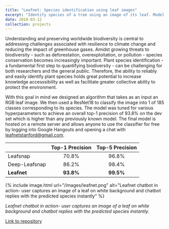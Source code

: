 ```yaml
---
title: "Leafnet: Species identification using leaf images"
excerpt: "Identify species of a tree using an image of its leaf. Model powered by deep learning and hosted as a chatbot. <br/><img src='/images/leafnet.png'>"
date: 2018-03-12
collection: projects
---
```


Understanding and preserving worldwide biodiversity is central to addressing challenges associated with resilience to climate change and reducing the impact of greenhouse gases. Amidst growing threats to biodiversity - such as deforestation, overexploitation, or pollution - species conservation becomes increasingly important. Plant species identification - a fundamental first step to quantifying biodiversity - can be challenging for both researchers and the general public. Therefore, the ability to reliably and easily identify plant species holds great potential to increase knowledge accesssibility as well as facilitate greater collective ability to protect the environment. 

With this goal in mind we designed an algorithm that takes as an input an RGB leaf image. We then used a ResNet18 to classify the image into 1 of 185 classes corresponding to its species. The model was tuned for various hyperparameters to achieve an overall top-1 precision of 93.8% on the dev set which is higher than any previously known model. The final model is hosted on a remote server and allows anyone to use the classifier for free by logging into Google Hangouts and opening a chat with leafnetstanford@gmail.com.

|               | Top-1 Precision| Top-5 Precision|
|---------------|:--------------:|:--------------:|
|    Leafsnap   |      70.8%     |      96.8%     |
| Deep-Leafsnap |      86.2%     |      98.4%     |
| **Leafnet**   |    **93.8%**   |    **99.5%**   |

{% include image.html url="/images/leafnet.png" alt="Leafnet chatbot in action- user captures an image of a leaf on white background and chatbot replies with the predicted species instantly" %}

_Leafnet chatbot in action- user captures an image of a leaf on white background and chatbot replies with the predicted species instantly._

<a href="https://github.com/kkraoj/leafnet" target="_blank">Link to repository</a>
